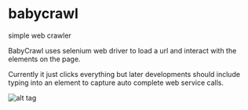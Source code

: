# babycrawl
simple web crawler

BabyCrawl uses selenium web driver to load a url and interact with the elements on the page.

Currently it just clicks everything but later developments should include typing into an element to capture auto complete web service calls.

![alt tag](https://raw.github.com/digitalassurance/babycrawl/matser/babycrawl-screenshot.png)
